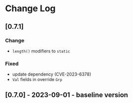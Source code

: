 # Change Log

## [0.7.1]

### Change
- `length()` modifiers to `static`

### Fixed
- update dependency (CVE-2023-6378)
- `Val` fields in override `Grp`


## [0.7.0] - 2023-09-01 - baseline version